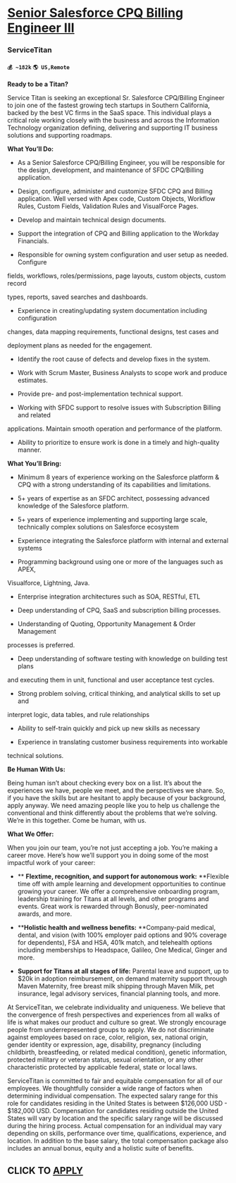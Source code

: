# [Senior Salesforce CPQ Billing Engineer III](https://www.remotewlb.com/apply/senior-salesforce-cpq-billing-engineer-iii-43059)  
### ServiceTitan  
#### `💰 ~182k` `🌎 US,Remote`  

**Ready to be a Titan?**

Service Titan is seeking an exceptional Sr. Salesforce CPQ/Billing Engineer to join one of the fastest growing tech startups in Southern California, backed by the best VC firms in the SaaS space. This individual plays a critical role working closely with the business and across the Information Technology organization defining, delivering and supporting IT business solutions and supporting roadmaps.

 **What You’ll Do:**

  * As a Senior Salesforce CPQ/Billing Engineer, you will be responsible for the design, development, and maintenance of SFDC CPQ/Billing application. 

  * Design, configure, administer and customize SFDC CPQ and Billing application. Well versed with Apex code, Custom Objects, Workflow Rules, Custom Fields, Validation Rules and VisualForce Pages. 

  * Develop and maintain technical design documents. 

  * Support the integration of CPQ and Billing application to the Workday Financials. 

  * Responsible for owning system configuration and user setup as needed. Configure 

fields, workflows, roles/permissions, page layouts, custom objects, custom record

types, reports, saved searches and dashboards.

  * Experience in creating/updating system documentation including configuration 

changes, data mapping requirements, functional designs, test cases and

deployment plans as needed for the engagement.

  * Identify the root cause of defects and develop fixes in the system. 

  * Work with Scrum Master, Business Analysts to scope work and produce estimates. 

  * Provide pre- and post-implementation technical support. 

  * Working with SFDC support to resolve issues with Subscription Billing and related 

applications. Maintain smooth operation and performance of the platform.

  * Ability to prioritize to ensure work is done in a timely and high-quality manner. 

**What You’ll Bring:**

  * Minimum 8 years of experience working on the Salesforce platform & CPQ with a strong understanding of its capabilities and limitations.

  * 5+ years of expertise as an SFDC architect, possessing advanced knowledge of the Salesforce platform.

  * 5+ years of experience implementing and supporting large scale, technically complex solutions on Salesforce ecosystem 

  * Experience integrating the Salesforce platform with internal and external systems 

  * Programming background using one or more of the languages such as APEX, 

Visualforce, Lightning, Java.

  * Enterprise integration architectures such as SOA, RESTful, ETL 

  * Deep understanding of CPQ, SaaS and subscription billing processes. 

  * Understanding of Quoting, Opportunity Management & Order Management 

processes is preferred.

  * Deep understanding of software testing with knowledge on building test plans 

and executing them in unit, functional and user acceptance test cycles.

  * Strong problem solving, critical thinking, and analytical skills to set up and 

interpret logic, data tables, and rule relationships

  * Ability to self-train quickly and pick up new skills as necessary 

  * Experience in translating customer business requirements into workable 

technical solutions.

****Be Human With Us:****

Being human isn’t about checking every box on a list. It’s about the experiences we have, people we meet, and the perspectives we share. So, if you have the skills but are hesitant to apply because of your background, apply anyway. We need amazing people like you to help us challenge the conventional and think differently about the problems that we’re solving. We’re in this together. Come be human, with us.

****What We Offer:****

When you join our team, you’re not just accepting a job. You’re making a career move. Here’s how we’ll support you in doing some of the most impactful work of your career:

  *  ** **Flextime, recognition, and support for autonomous work:** **Flexible time off with ample learning and development opportunities to continue growing your career. We offer a comprehensive onboarding program, leadership training for Titans at all levels, and other programs and events. Great work is rewarded through Bonusly, peer-nominated awards, and more. 

  * ****Holistic health and wellness benefits:** **Company-paid medical, dental, and vision (with 100% employer paid options and 90% coverage for dependents), FSA and HSA, 401k match, and telehealth options including memberships to Headspace, Galileo, One Medical, Ginger and more. 

  * ****Support for Titans at all stages of life:**** Parental leave and support, up to $20k in adoption reimbursement, on demand maternity support through Maven Maternity, free breast milk shipping through Maven Milk, pet insurance, legal advisory services, financial planning tools, and more.

At ServiceTitan, we celebrate individuality and uniqueness. We believe that the convergence of fresh perspectives and experiences from all walks of life is what makes our product and culture so great. We strongly encourage people from underrepresented groups to apply. We do not discriminate against employees based on race, color, religion, sex, national origin, gender identity or expression, age, disability, pregnancy (including childbirth, breastfeeding, or related medical condition), genetic information, protected military or veteran status, sexual orientation, or any other characteristic protected by applicable federal, state or local laws.

ServiceTitan is committed to fair and equitable compensation for all of our employees. We thoughtfully consider a wide range of factors when determining individual compensation. The expected salary range for this role for candidates residing in the United States is between $126,000 USD - $182,000 USD. Compensation for candidates residing outside the United States will vary by location and the specific salary range will be discussed during the hiring process. Actual compensation for an individual may vary depending on skills, performance over time, qualifications, experience, and location. In addition to the base salary, the total compensation package also includes an annual bonus, equity and a holistic suite of benefits.  
## CLICK TO [APPLY](https://www.remotewlb.com/apply/senior-salesforce-cpq-billing-engineer-iii-43059)

